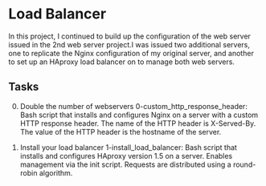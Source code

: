 # Load Balancer
In this project, I continued to build up the configuration of the web server issued in the 2nd web server project.I was issued two additional servers, one to replicate the Nginx configuration of my original server, and another to set up an HAproxy load balancer on to manage both web servers.

## Tasks
0. Double the number of webservers
0-custom_http_response_header: Bash script that installs and configures Nginx on a server with a custom HTTP response header.
The name of the HTTP header is X-Served-By.
The value of the HTTP header is the hostname of the server.

1. Install your load balancer
1-install_load_balancer: Bash script that installs and configures HAproxy version 1.5 on a server.
Enables management via the init script.
Requests are distributed using a round-robin algorithm.

